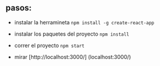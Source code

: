 ## pasos:

* instalar la herramineta `npm install -g create-react-app`

* instalar los paquetes del proyecto `npm install`

* correr el proyecto `npm start`

* mirar [http://localhost:3000/] (localhost:3000/)